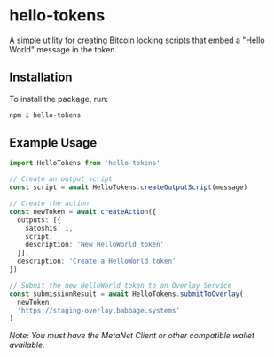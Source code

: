 # hello-tokens
A simple utility for creating Bitcoin locking scripts that embed a "Hello World" message in the token.

## Installation

To install the package, run:

```bash
npm i hello-tokens
```

## Example Usage

```ts
import HelloTokens from 'hello-tokens'

// Create an output script
const script = await HelloTokens.createOutputScript(message)

// Create the action
const newToken = await createAction({
  outputs: [{
    satoshis: 1,
    script,
    description: 'New HelloWorld token'
  }],
  description: 'Create a HelloWorld token'
})

// Submit the new HelloWorld token to an Overlay Service
const submissionResult = await HelloTokens.submitToOverlay(
  newToken, 
  'https://staging-overlay.babbage.systems'
)
```
*Note: You must have the MetaNet Client or other compatible wallet available.*
